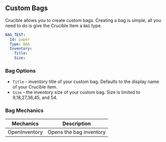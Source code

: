 Custom Bags
-----------

Crucible allows you to create custom bags. 
Creating a bag is simple, all you need to do is give the Crucible Item a `BAG` type.

```yml
BAG_TEST:
  Id: paper
  Type: BAG
  Inventory:
    Title:
    Size:
```

### Bag Options

- `Title` - inventory title of your custom bag. Defaults to the display name of your Crucible item.
- `Size` - the inventory size of your custom bag. Size is limited to 9,18,27,36,45, and 54.

### Bag Mechanics

| Mechanics     | Description             |
|---------------|-------------------------|
| OpenInventory | Opens the bag inventory |